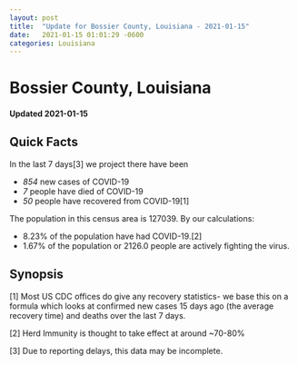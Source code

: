 ```yaml
---
layout: post
title:  "Update for Bossier County, Louisiana - 2021-01-15"
date:   2021-01-15 01:01:29 -0600
categories: Louisiana
---
```


# Bossier County, Louisiana
#### Updated 2021-01-15

## Quick Facts

In the last 7 days[3] we project there have been
- *854* new cases of COVID-19
- *7* people have died of COVID-19
- *50* people have recovered from COVID-19[1]

The population in this census area is 127039. By our calculations:
- 8.23% of the population have had COVID-19.[2]
- 1.67% of the population or 2126.0 people are actively fighting the virus.

## Synopsis




[1] Most US CDC offices do give any recovery statistics- we base this on a formula which looks at confirmed new cases
15 days ago (the average recovery time) and deaths over the last 7 days.

[2] Herd Immunity is thought to take effect at around ~70-80%

[3] Due to reporting delays, this data may be incomplete.
 
    